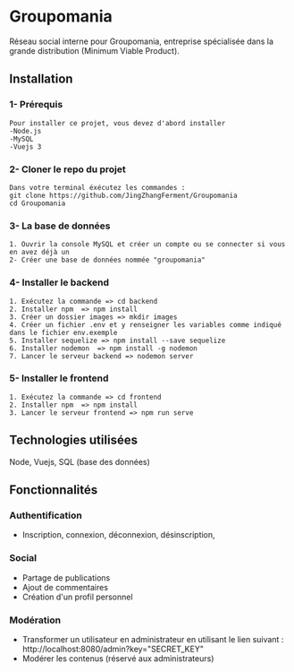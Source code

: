 # Groupomania
Réseau social interne pour Groupomania, entreprise spécialisée dans la grande distribution (Minimum Viable Product).

## Installation

### 1- Prérequis
```
Pour installer ce projet, vous devez d'abord installer
-Node.js
-MySQL
-Vuejs 3
```

### 2- Cloner le repo du projet
```
Dans votre terminal éxécutez les commandes :
git clone https://github.com/JingZhangFerment/Groupomania
cd Groupomania
```

### 3- La base de données
```
1. Ouvrir la console MySQL et créer un compte ou se connecter si vous en avez déjà un
2- Créer une base de données nommée "groupomania"
```

### 4- Installer le backend
```
1. Exécutez la commande => cd backend
2. Installer npm  => npm install
3. Créer un dossier images => mkdir images
4. Créer un fichier .env et y renseigner les variables comme indiqué dans le fichier env.exemple
5. Installer sequelize => npm install --save sequelize
6. Installer nodemon  => npm install -g nodemon
7. Lancer le serveur backend => nodemon server

```

### 5- Installer le frontend
```
1. Exécutez la commande => cd frontend
2. Installer npm  => npm install
3. Lancer le serveur frontend => npm run serve
```
## Technologies utilisées

Node, Vuejs, SQL (base des données)

## Fonctionnalités

### Authentification

- Inscription, connexion, déconnexion, désinscription, 

### Social

- Partage de publications
- Ajout de commentaires 
- Création d'un profil personnel

### Modération

- Transformer un utilisateur en administrateur en utilisant le lien suivant :
   http://localhost:8080/admin?key="SECRET_KEY"
- Modérer les contenus (réservé aux administrateurs)
